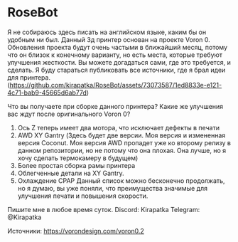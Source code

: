 # RoseBot
Я не собираюсь здесь писать на английском языке, каким бы он удобным ни был. Данный 3д принтер основан на проекте Voron 0.
Обновления проекта будут очень частыми в ближайший месяц, потому что он близок к конечному варианту, но есть места, которые требуют улучшения жесткости. Вы можете догадаться сами, где это требуется, и сделать.
Я буду стараться публиковать все источники, где я брал идеи для принтера. 
(https://github.com/kirapatka/RoseBot/assets/73073587/1ed8833e-e121-4c71-bab9-45665d6ab77d)

Что вы получаете при сборке данного принтера? Какие же улучшения вас ждут после оригинального Voron 0?
1) Ось Z теперь имеет два мотора, что исключает дефекты в печати
2) AWD XY Gantry (Здесь будет две версии. Моя версия и измененная версия Coconut. Моя версия AWD пропадет уже ко второму релизу в данном репозитории, но не потому что она плохая. Она лучше, но я хочу сделать термокамеру в будущем)
3) Более простая сборка рамы принтера
4) Облегченные детали на XY Gantry.
5) Охлаждение CPAP
Данный список можно бесконечно продолжать, но я думаю, вы уже поняли, что преимущества значимые для улучшения печати и повышения скорости.

Пишите мне в любое время суток.
Discord: Kirapatka
Telegram: @Kirapatka

Источники:
https://vorondesign.com/voron0.2
